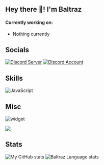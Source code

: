 ## Hey there 👋! I'm Baltraz  
  
#### Currently working on:

- Nothing currently

## Socials
<p align="left">
  <a href="https://discord.gg/Ca6XpTRQaR" target="_blank"><img alt="Discord Server" src="https://img.shields.io/badge/-Discord Server-4e5d94?style=flat-square&logo=Discord&logoColor=white"></a>
  <a href="https://discord.com/users/570267487393021969" target="_blank"><img alt="Discord Account" src="https://img.shields.io/badge/-Discord Account-4e5d94?style=flat-square&logo=Discord&logoColor=white"></a>
</p>

## Skills
![JavaScript](https://img.shields.io/badge/-JavaScript-%23F7DF1C?style=flat-square&logo=javascript&logoColor=000000&labelColor=%23F7DF1C&color=%23FFCE5A)

## Misc
![widget](https://discord.c99.nl/widget/theme-3/570267487393021969.png) 

![](https://komarev.com/ghpvc/?username=Killermaschine88)

## Stats

![My GitHub stats](https://github-readme-stats.vercel.app/api?username=Killermaschine88&show_icons=true&theme=tokyonight&line_height=27&hide_rank=false&border_radius=10&line_height=28&hide_border=true&count_private=true&text_color=a3a3a3)
![Baltraz Language stats](https://github-readme-stats.vercel.app/api/top-langs/?username=Killermaschine88&theme=tokyonight&hide_rank=false&border_radius=10&line_height=28&hide_border=true&text_color=a3a3a3)
